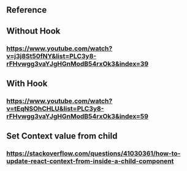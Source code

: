 ## Reference

## Without Hook

### https://www.youtube.com/watch?v=j3j8St50fNY&list=PLC3y8-rFHvwgg3vaYJgHGnModB54rxOk3&index=39

## With Hook

### https://www.youtube.com/watch?v=tEqNSOhCHLU&list=PLC3y8-rFHvwgg3vaYJgHGnModB54rxOk3&index=59

## Set Context value from child

### https://stackoverflow.com/questions/41030361/how-to-update-react-context-from-inside-a-child-component
